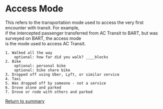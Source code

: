 # Access Mode 


This refers to the transportation mode used to access the very first encounter with transit. For example,  
if the intercepted passenger transferred from AC Transit to BART, but was surveyed on BART, the access mode  
is the mode used to access AC Transit.  

     


```
1. Walked all the way   
	optional: how far did you walk? ____blocks  
2. Bike  
 	optional: personal bike  
	optional: bike share bike  
3. Dropped off using Uber, Lyft, or similar service  
4. Taxi  
5. Was dropped off by someone - not a service  
6. Drove alone and parked  
7. Drove or rode with others and parked     
```

[Return to summary](./README.md)


